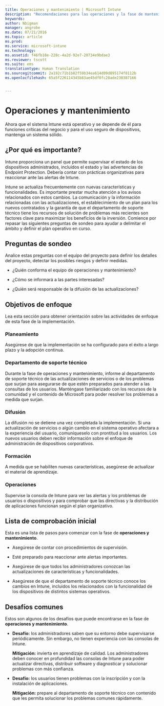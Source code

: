 ```yaml
---
title: Operaciones y mantenimiento | Microsoft Intune
description: "Recomendaciones para las operaciones y la fase de mantenimiento de una implementación de Intune."
keywords: 
author: Nbigman
manager: angrobe
ms.date: 07/21/2016
ms.topic: article
ms.prod: 
ms.service: microsoft-intune
ms.technology: 
ms.assetid: f46fb18e-228c-4a2d-92e7-20734e9bdae3
ms.reviewer: tscott
ms.suite: ems
translationtype: Human Translation
ms.sourcegitcommit: 2a192c71b1b82f59b34ea614d09d895174f8112b
ms.openlocfilehash: 65a5f226114345b83ae45df0fc28ade230387166


---
```


# Operaciones y mantenimiento
Ahora que el sistema Intune está operativo y se depende de él para funciones críticas del negocio y para el uso seguro de dispositivos, mantenga un sistema sólido.

## ¿Por qué es importante?
Intune proporciona un panel que permite supervisar el estado de los dispositivos administrados, incluidos el estado y las advertencias de Endpoint Protection. Debería contar con prácticas organizativas para reaccionar ante las alertas de Intune.

Intune se actualiza frecuentemente con nuevas características y funcionalidades. Es importante prestar mucha atención a los avisos relacionados con estos cambios.
La comunicación y la información relacionadas con las actualizaciones, el establecimiento de un plan para los nuevos contratados y la garantía de que el departamento de soporte técnico tiene los recursos de solución de problemas más recientes son factores clave para maximizar los beneficios de la inversión.
Comience por repasar las siguientes preguntas de sondeo para ayudar a delimitar el ámbito y definir el plan operativo en curso.

## Preguntas de sondeo
Analice estas preguntas con el equipo del proyecto para definir los detalles del proyecto, detectar los posibles riesgos y definir medidas.

-   ¿Quién conforma el equipo de operaciones y mantenimiento?

-   ¿Cómo se informará a las partes interesadas?

-   ¿Quién será responsable de la difusión de las actualizaciones?

## Objetivos de enfoque
Lea esta sección para obtener orientación sobre las actividades de enfoque de esta fase de la implementación.

### Planeamiento
Asegúrese de que la implementación se ha configurado para el éxito a largo plazo y la adopción continua.

### Departamento de soporte técnico
Durante la fase de operaciones y mantenimiento, informe al departamento de soporte técnico de las actualizaciones de servicios o de los problemas que surjan para asegurarse de que estén preparados para atender a las consultas de los usuarios. Manténgase familiarizado con los recursos de la comunidad y el contenido de Microsoft para poder resolver los problemas a medida que surjan.

### Difusión
La difusión no se detiene una vez completada la implementación. Si una actualización de servicios o algún cambio en el sistema operativo afectara a la experiencia del usuario, comuníqueselo con prontitud a los usuarios. Los nuevos usuarios deben recibir información sobre el enfoque de administración de dispositivos corporativos.

### Formación
A medida que se habiliten nuevas características, asegúrese de actualizar el material de aprendizaje.

### Operaciones
Supervise la consola de Intune para ver las alertas y los problemas de usuarios o dispositivos y para comprobar que las directivas y la distribución de aplicaciones funcionan según el plan organizativo.

## Lista de comprobación inicial
Esta es una lista de pasos para comenzar con la fase de **operaciones y mantenimiento**.

-   Asegúrese de contar con procedimientos de supervisión.

-   Esté preparado para reaccionar ante alertas importantes.

-   Asegúrese de que todos los administradores conozcan las actualizaciones de características y funcionalidades.

-   Asegúrese de que el departamento de soporte técnico conoce los cambios en Intune, incluidos los relacionados con la funcionalidad de los dispositivos de distintos sistemas operativos.

## Desafíos comunes
Estos son algunos de los desafíos que puede encontrarse en la fase de **operaciones y mantenimiento**.

-   **Desafío:** los administradores saben que su entorno debe supervisarse periódicamente. Sin embargo, no tienen experiencia con las consolas de Intune.

    **Mitigación:** invierta en aprendizaje de calidad. Los administradores deben conocer en profundidad las consolas de Intune para poder actualizar directivas, distribuir software y diagnosticar y solucionar problemas con más confianza.

-   **Desafío:** los usuarios tienen problemas con la inscripción y con la instalación de aplicaciones.

    **Mitigación:** prepare al departamento de soporte técnico con contenido que les permita solucionar los problemas comunes rápidamente.



<!--HONumber=Jul16_HO4-->


